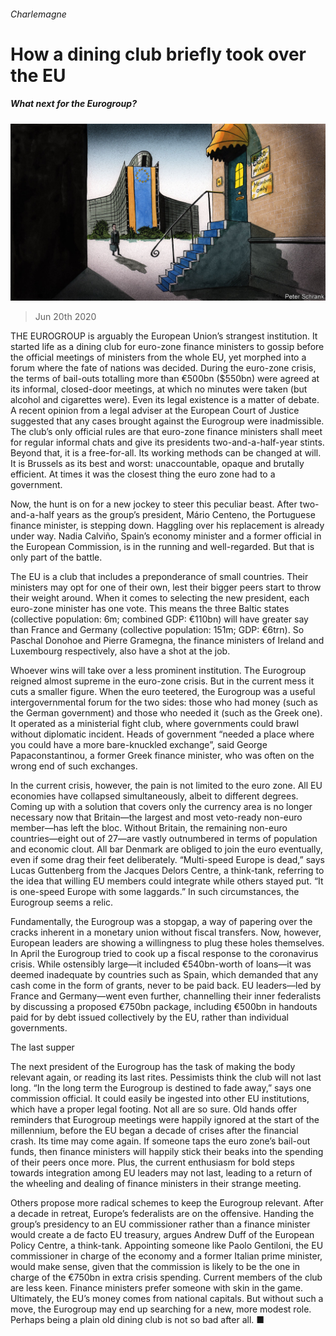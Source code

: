 ###### Charlemagne

# How a dining club briefly took over the EU 

##### What next for the Eurogroup? 

![image](images/20200620_EUD000_0.jpg) 

> Jun 20th 2020 

THE EUROGROUP is arguably the European Union’s strangest institution. It started life as a dining club for euro-zone finance ministers to gossip before the official meetings of ministers from the whole EU, yet morphed into a forum where the fate of nations was decided. During the euro-zone crisis, the terms of bail-outs totalling more than €500bn ($550bn) were agreed at its informal, closed-door meetings, at which no minutes were taken (but alcohol and cigarettes were). Even its legal existence is a matter of debate. A recent opinion from a legal adviser at the European Court of Justice suggested that any cases brought against the Eurogroup were inadmissible. The club’s only official rules are that euro-zone finance ministers shall meet for regular informal chats and give its presidents two-and-a-half-year stints. Beyond that, it is a free-for-all. Its working methods can be changed at will. It is Brussels as its best and worst: unaccountable, opaque and brutally efficient. At times it was the closest thing the euro zone had to a government.

Now, the hunt is on for a new jockey to steer this peculiar beast. After two-and-a-half years as the group’s president, Mário Centeno, the Portuguese finance minister, is stepping down. Haggling over his replacement is already under way. Nadia Calviño, Spain’s economy minister and a former official in the European Commission, is in the running and well-regarded. But that is only part of the battle.


The EU is a club that includes a preponderance of small countries. Their ministers may opt for one of their own, lest their bigger peers start to throw their weight around. When it comes to selecting the new president, each euro-zone minister has one vote. This means the three Baltic states (collective population: 6m; combined GDP: €110bn) will have greater say than France and Germany (collective population: 151m; GDP: €6trn). So Paschal Donohoe and Pierre Gramegna, the finance ministers of Ireland and Luxembourg respectively, also have a shot at the job.

Whoever wins will take over a less prominent institution. The Eurogroup reigned almost supreme in the euro-zone crisis. But in the current mess it cuts a smaller figure. When the euro teetered, the Eurogroup was a useful intergovernmental forum for the two sides: those who had money (such as the German government) and those who needed it (such as the Greek one). It operated as a ministerial fight club, where governments could brawl without diplomatic incident. Heads of government “needed a place where you could have a more bare-knuckled exchange”, said George Papaconstantinou, a former Greek finance minister, who was often on the wrong end of such exchanges.

In the current crisis, however, the pain is not limited to the euro zone. All EU economies have collapsed simultaneously, albeit to different degrees. Coming up with a solution that covers only the currency area is no longer necessary now that Britain—the largest and most veto-ready non-euro member—has left the bloc. Without Britain, the remaining non-euro countries—eight out of 27—are vastly outnumbered in terms of population and economic clout. All bar Denmark are obliged to join the euro eventually, even if some drag their feet deliberately. “Multi-speed Europe is dead,” says Lucas Guttenberg from the Jacques Delors Centre, a think-tank, referring to the idea that willing EU members could integrate while others stayed put. “It is one-speed Europe with some laggards.” In such circumstances, the Eurogroup seems a relic.

Fundamentally, the Eurogroup was a stopgap, a way of papering over the cracks inherent in a monetary union without fiscal transfers. Now, however, European leaders are showing a willingness to plug these holes themselves. In April the Eurogroup tried to cook up a fiscal response to the coronavirus crisis. While ostensibly large—it included €540bn-worth of loans—it was deemed inadequate by countries such as Spain, which demanded that any cash come in the form of grants, never to be paid back. EU leaders—led by France and Germany—went even further, channelling their inner federalists by discussing a proposed €750bn package, including €500bn in handouts paid for by debt issued collectively by the EU, rather than individual governments.

The last supper

The next president of the Eurogroup has the task of making the body relevant again, or reading its last rites. Pessimists think the club will not last long. “In the long term the Eurogroup is destined to fade away,” says one commission official. It could easily be ingested into other EU institutions, which have a proper legal footing. Not all are so sure. Old hands offer reminders that Eurogroup meetings were happily ignored at the start of the millennium, before the EU began a decade of crises after the financial crash. Its time may come again. If someone taps the euro zone’s bail-out funds, then finance ministers will happily stick their beaks into the spending of their peers once more. Plus, the current enthusiasm for bold steps towards integration among EU leaders may not last, leading to a return of the wheeling and dealing of finance ministers in their strange meeting.

Others propose more radical schemes to keep the Eurogroup relevant. After a decade in retreat, Europe’s federalists are on the offensive. Handing the group’s presidency to an EU commissioner rather than a finance minister would create a de facto EU treasury, argues Andrew Duff of the European Policy Centre, a think-tank. Appointing someone like Paolo Gentiloni, the EU commissioner in charge of the economy and a former Italian prime minister, would make sense, given that the commission is likely to be the one in charge of the €750bn in extra crisis spending. Current members of the club are less keen. Finance ministers prefer someone with skin in the game. Ultimately, the EU’s money comes from national capitals. But without such a move, the Eurogroup may end up searching for a new, more modest role. Perhaps being a plain old dining club is not so bad after all. ■

